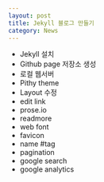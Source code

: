 ```yaml
---
layout: post
title: Jekyll 블로그 만들기
category: News
---
```




- Jekyll 설치
- Github page 저장소 생성
- 로컬 웹서버
- Pithy theme
- Layout 수정
- edit link
- prose.io
- readmore
- web font
- favicon
- name #tag
- pagination
- google search
- google analytics

